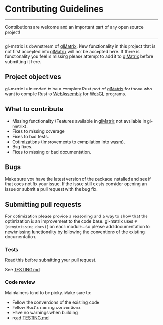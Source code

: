 # Contributing Guidelines
----------------------

Contributions are welcome and an important part of any open source project!

---
gl-matrix is downstream of [glMatrix](http://glmatrix.net/). New functionality in this project that is 
not first accepted into [glMatrix](http://glmatrix.net/) will not be accepted here. If there is functionality 
you feel is missing please attempt to add it to [glMatrix](http://glmatrix.net/) before submitting it here. 

## Project objectives

gl-matrix is intended to be a complete Rust port of [glMatrix](http://glmatrix.net/) for those who want 
to compile Rust to [Web­Assembly](https://www.rust-lang.org/what/wasm) for [WebGL](https://rustwasm.github.io/wasm-bindgen/examples/webgl.html) 
programs. 

## What to contribute

- Missing functionality (Features available in [glMatrix](http://glmatrix.net/) not available in gl-matrix).
- Fixes to missing coverage.
- Fixes to bad tests.
- Optimizations (Improvements to compilation into wasm).
- Bug fixes.
- Fixes to missing or bad documentation. 

## Bugs 

Make sure you have the latest version of the package installed and see if that does not fix your issue. 
If the issue still exists consider opening an issue or submit a pull request with the bug fix. 

## Submitting pull requests

For optimization please provide a reasoning and a way to show that the optimization is an improvement to 
the code base. gl-matrix uses ```#[deny(missing_docs)]``` on each module...so please add documentation to new/missing
functionality by following the conventions of the existing documentation.

### Tests
Read this before submitting your pull request. 

See [TESTING.md](./TESTING.md)

### Code review
Maintainers tend to be picky. Make sure to: 

- Follow the conventions of the existing code 
- Follow Rust's naming conventions 
- Have no warnings when building 
- read [TESTING.md](./TESTING.md) 